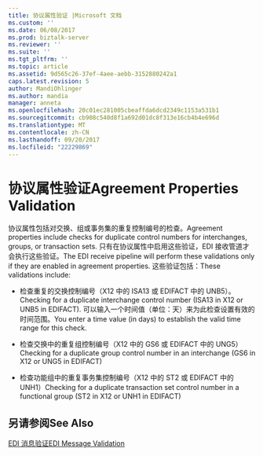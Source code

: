 ```yaml
---
title: 协议属性验证 |Microsoft 文档
ms.custom: ''
ms.date: 06/08/2017
ms.prod: biztalk-server
ms.reviewer: ''
ms.suite: ''
ms.tgt_pltfrm: ''
ms.topic: article
ms.assetid: 9d565c26-37ef-4aee-aebb-3152880242a1
caps.latest.revision: 5
author: MandiOhlinger
ms.author: mandia
manager: anneta
ms.openlocfilehash: 20c01ec281005cbeaffda6dcd2349c1153a531b1
ms.sourcegitcommit: cb908c540d8f1a692d01dc8f313e16cb4b4e696d
ms.translationtype: MT
ms.contentlocale: zh-CN
ms.lasthandoff: 09/20/2017
ms.locfileid: "22229869"
---
```

# <a name="agreement-properties-validation"></a><span data-ttu-id="cbef2-102">协议属性验证</span><span class="sxs-lookup"><span data-stu-id="cbef2-102">Agreement Properties Validation</span></span>
<span data-ttu-id="cbef2-103">协议属性包括对交换、组或事务集的重复控制编号的检查。</span><span class="sxs-lookup"><span data-stu-id="cbef2-103">Agreement properties include checks for duplicate control numbers for interchanges, groups, or transaction sets.</span></span> <span data-ttu-id="cbef2-104">只有在协议属性中启用这些验证，EDI 接收管道才会执行这些验证。</span><span class="sxs-lookup"><span data-stu-id="cbef2-104">The EDI receive pipeline will perform these validations only if they are enabled in agreement properties.</span></span> <span data-ttu-id="cbef2-105">这些验证包括：</span><span class="sxs-lookup"><span data-stu-id="cbef2-105">These validations include:</span></span>  
  
-   <span data-ttu-id="cbef2-106">检查重复的交换控制编号（X12 中的 ISA13 或 EDIFACT 中的 UNB5）。</span><span class="sxs-lookup"><span data-stu-id="cbef2-106">Checking for a duplicate interchange control number (ISA13 in X12 or UNB5 in EDIFACT).</span></span> <span data-ttu-id="cbef2-107">可以输入一个时间值（单位：天）来为此检查设置有效的时间范围。</span><span class="sxs-lookup"><span data-stu-id="cbef2-107">You enter a time value (in days) to establish the valid time range for this check.</span></span>  
  
-   <span data-ttu-id="cbef2-108">检查交换中的重复组控制编号（X12 中的 GS6 或 EDIFACT 中的 UNG5）</span><span class="sxs-lookup"><span data-stu-id="cbef2-108">Checking for a duplicate group control number in an interchange (GS6 in X12 or UNG5 in EDIFACT)</span></span>  
  
-   <span data-ttu-id="cbef2-109">检查功能组中的重复事务集控制编号（X12 中的 ST2 或 EDIFACT 中的 UNH1）</span><span class="sxs-lookup"><span data-stu-id="cbef2-109">Checking for a duplicate transaction set control number in a functional group (ST2 in X12 or UNH1 in EDIFACT)</span></span>  
  
## <a name="see-also"></a><span data-ttu-id="cbef2-110">另请参阅</span><span class="sxs-lookup"><span data-stu-id="cbef2-110">See Also</span></span>  
 [<span data-ttu-id="cbef2-111">EDI 消息验证</span><span class="sxs-lookup"><span data-stu-id="cbef2-111">EDI Message Validation</span></span>](../core/edi-message-validation.md)